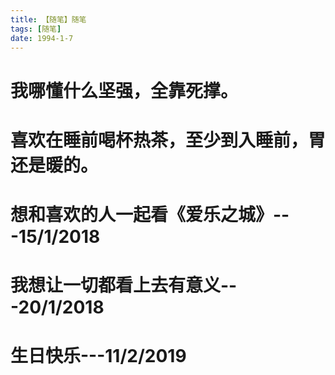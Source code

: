 ```yaml
---
title: 【随笔】随笔
tags: [随笔]
date: 1994-1-7
---
```


# 我哪懂什么坚强，全靠死撑。

# 喜欢在睡前喝杯热茶，至少到入睡前，胃还是暖的。

# 想和喜欢的人一起看《爱乐之城》---15/1/2018

# 我想让一切都看上去有意义---20/1/2018

# 生日快乐---11/2/2019
